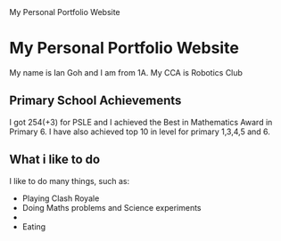 <!DOCTYPE html>
<html>
  <head>My Personal Portfolio Website</head>
  <body>
    <h1>My Personal Portfolio Website</h1>
    <p>My name is Ian Goh and I am from 1A. My CCA is Robotics Club</p>
    <h2>Primary School Achievements</h2>
    <p>I got 254(+3) for PSLE and I achieved the Best in Mathematics Award in Primary 6. I have also achieved top 10 in level for primary 1,3,4,5 and 6.</p>
<h2>What i like to do</h2>
<p>I like to do many things, such as:</p>
<ul><li>Playing Clash Royale</li>
<li>Doing Maths problems and Science experiments<li>
<li>Eating</li>
</ul>
</body>
</html>
